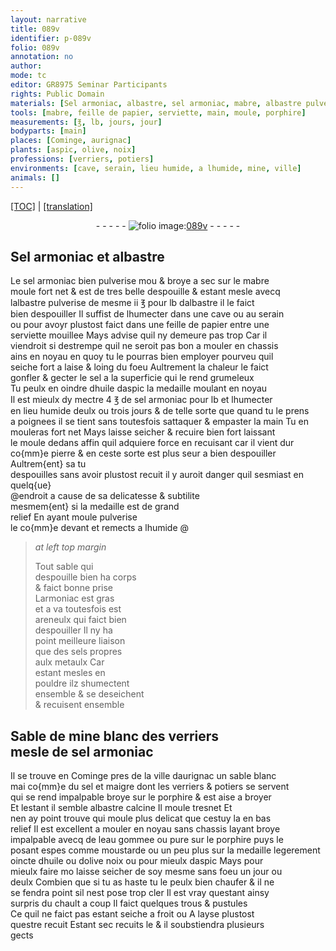 ```yaml
---
layout: narrative
title: 089v
identifier: p-089v
folio: 089v
annotation: no
author:
mode: tc
editor: GR8975 Seminar Participants
rights: Public Domain
materials: [Sel armoniac, albastre, sel armoniac, mabre, albastre pulverise, papier, sel, huile daspic, pierre, armoniac, areneulx, sels propres aulx metaulx, Sable de mine blanc des verriers, porphire, albastre calcine, eau gommee ou pure, moustarde, huile ou dolive noix ou pour mieulx daspic]
tools: [mabre, feille de papier, serviette, main, moule, porphire]
measurements: [℥, lb, jours, jour]
bodyparts: [main]
places: [Cominge, aurignac]
plants: [aspic, olive, noix]
professions: [verriers, potiers]
environments: [cave, serain, lieu humide, a lhumide, mine, ville]
animals: []
---
```


<p><a href="{{ site.baseurl }}/diplomatic/" target="_blank">[TOC]</a> | <a href="{{ site.baseurl }}/texts/p-089v_tl/">[translation]</a></p><div class="folio" align="center">- - - - - <a href="http://gallica.bnf.fr/ark:/12148/btv1b10500001g/f184.image" target="_blank"><img src="https://cu-mkp.github.io/2017-workshop-edition/assets/photo-icon.png" alt="folio image: " style="display:inline-block; margin-bottom:-3px;"/>089v</a> - - - - - </div>  
  

## <span class="m">Sel armoniac</span> et <span class="m">albastre</span>

 
Le <span class="m">sel armoniac</span> bien pulverise <span class="del">mou</span> & broye a sec sur le <span class="tl"><span class="m">mabre</span></span><br/> moule fort net & est de tres belle despouille & estant mesle avecq<br/> l<span class="m">albastre pulverise</span> de mesme ii <span class="ms">℥</span> pour <span class="ms">lb</span> d<span class="m">albastre</span> il le faict<br/> bien despouiller Il suffist de lhumecter dans une <span class="env">cave</span> ou au <span class="env">serain</span><br/> ou pour avoyr plustost faict dans une <span class="tl">feille de <span class="m">papier</span></span> entre une<br/> <span class="tl">serviette</span> mouillee Mays advise quil ny demeure pas trop Car il<br/> viendroit si destrempe quil ne seroit pas bon a mouler en chassis<br/> ains en noyau en quoy tu le pourras bien employer pourveu quil<br/> seiche fort a laise & loing du foeu Aultrement la chaleur le faict<br/> gonfler & gecter le <span class="m">sel</span> a la superficie qui le rend grumeleux<br/> Tu peulx <span class="del">en</span> oindre d<span class="m">huile d<span class="pa">aspic</span></span> la medaille moulant en noyau<br/> Il est mieulx dy mectre 4 <span class="ms">℥</span> de <span class="m">sel armoniac</span> pour <span class="ms">lb</span> et lhumecter<br/> en <span class="env">lieu humide</span> deulx ou trois <span class="ms"><span class="tmp">jours</span></span> & de telle sorte que quand tu le prens<br/> a poignees il se tient sans toutesfois sattaquer & empaster la <span class="tl"><span class="bp">main</span></span> Tu en<br/> mouleras fort net Mays laisse seicher & recuire bien fort laissant<br/> le <span class="tl">moule</span> dedans affin quil adquiere force en recuisant car il vient dur<br/> co{mm}e <span class="m">pierre</span> & en ceste sorte est plus seur a bien despouiller Aultrem{ent} sa tu<br/> despouilles sans avoir plustost recuit il y auroit danger quil sesmiast en quelq{ue}<br/> @endroit a cause de sa delicatesse & subtilite<br/> mesmem{ent} si la medaille est de grand<br/> relief En ayant moule pulverise<br/> le co{mm}e devant et remects <span class="env">a lhumide</span> @
 
> *at left top margin*
> 
> 
>   Tout sable qui<br/> despouille bien ha corps<br/> & faict bonne prise<br/> L<span class="m">armoniac</span> est gras<br/> et <span class="del">a va</span> toutesfois est<br/> <span class="m">areneulx</span> qui faict bien<br/> despouiller Il ny ha<br/> point meilleure liaison<br/> que des <span class="m">sels propres<br/> aulx metaulx</span> Car<br/> estant mesles en<br/> pouldre ilz shumectent<br/> ensemble & se deseichent<br/> & recuisent ensemble
 
 
  

## <span class="m">Sable de <span class="env">mine</span> blanc des <span class="pro">verriers</span></span><br/> mesle de <span class="m">sel armoniac</span>

 
Il se trouve en <span class="pl">Cominge</span> pres de la <span class="env">ville</span> d<span class="pl">aurignac</span> un sable blanc<br/> <span class="del">mai</span> co{mm}e du <span class="m">sel</span> et maigre dont les <span class="pro">verriers</span> & <span class="pro">potiers</span> se servent<br/> qui se rend impalpable broye sur le <span class="tl"><span class="m">porphire</span></span> & est aise a broyer<br/> Et lestant il semble <span class="m">albastre calcine</span> Il moule tresnet Et<br/> nen ay point trouve qui moule plus delicat que cestuy la en bas<br/> relief Il est excellent a mouler en noyau sans chassis layant broye<br/> impalpable avecq de l<span class="m">eau gommee ou pure</span> sur le <span class="tl"><span class="m">porphire</span></span> puys le<br/> posant espes comme <span class="m">moustarde</span> ou un peu plus sur la medaille legerement<br/> oincte d<span class="m">huile ou d<span class="pa">olive</span> <span class="pa">noix</span> ou pour mieulx d<span class="pa">aspic</span></span> Mays pour<br/> mieulx faire <span class="del">mo</span> laisse seicher de soy mesme sans foeu un <span class="ms"><span class="tmp">jour</span></span> ou<br/> deulx Combien que si tu as haste tu le peulx bien chaufer & il ne<br/> se fendra point sil nest pose trop cler Il est vray questant ainsy<br/> surpris du chault a coup Il faict quelques trous & pustules<br/> Ce quil ne faict pas estant seiche a froit ou A layse plustost<br/> questre recuit Estant sec recuits le & il soubstiendra plusieurs<br/> gects
 
